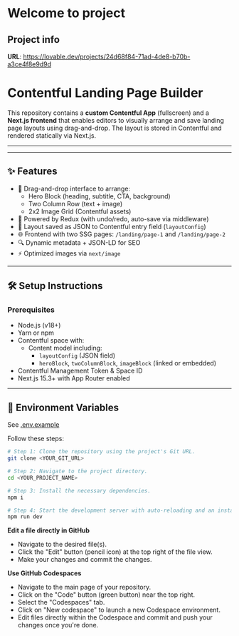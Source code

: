 # Welcome to project

## Project info

**URL**: https://lovable.dev/projects/24d68f84-71ad-4de8-b70b-a3ce4f8e9d9d

# Contentful Landing Page Builder

This repository contains a **custom Contentful App** (fullscreen) and a **Next.js frontend** that enables editors to visually arrange and save landing page layouts using drag-and-drop. The layout is stored in Contentful and rendered statically via Next.js.

---

---

## ✨ Features

- 🔲 Drag-and-drop interface to arrange:
  - Hero Block (heading, subtitle, CTA, background)
  - Two Column Row (text + image)
  - 2x2 Image Grid (Contentful assets)
- 🧠 Powered by Redux (with undo/redo, auto-save via middleware)
- 💾 Layout saved as JSON to Contentful entry field (`layoutConfig`)
- 🌐 Frontend with two SSG pages: `/landing/page-1` and `/landing/page-2`
- 🔍 Dynamic metadata + JSON-LD for SEO
- ⚡ Optimized images via `next/image`

---

## 🛠️ Setup Instructions

### Prerequisites
- Node.js (v18+)
- Yarn or npm
- Contentful space with:
  - Content model including:
    - `layoutConfig` (JSON field)
    - `heroBlock`, `twoColumnBlock`, `imageBlock` (linked or embedded)
- Contentful Management Token & Space ID
- Next.js 15.3+ with App Router enabled

---

## 🔧 Environment Variables

See [.env.example](./.env.example)




Follow these steps:

```sh
# Step 1: Clone the repository using the project's Git URL.
git clone <YOUR_GIT_URL>

# Step 2: Navigate to the project directory.
cd <YOUR_PROJECT_NAME>

# Step 3: Install the necessary dependencies.
npm i

# Step 4: Start the development server with auto-reloading and an instant preview.
npm run dev
```

**Edit a file directly in GitHub**

- Navigate to the desired file(s).
- Click the "Edit" button (pencil icon) at the top right of the file view.
- Make your changes and commit the changes.

**Use GitHub Codespaces**

- Navigate to the main page of your repository.
- Click on the "Code" button (green button) near the top right.
- Select the "Codespaces" tab.
- Click on "New codespace" to launch a new Codespace environment.
- Edit files directly within the Codespace and commit and push your changes once you're done.




